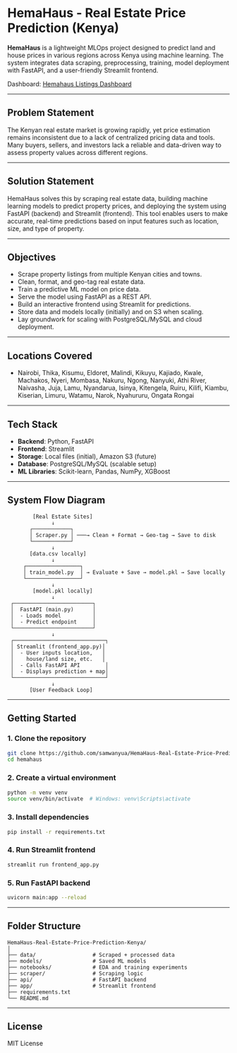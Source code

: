 # HemaHaus - Real Estate Price Prediction (Kenya)

**HemaHaus** is a lightweight MLOps project designed to predict land and house prices in various regions across Kenya using machine learning. The system integrates data scraping, preprocessing, training, model deployment with FastAPI, and a user-friendly Streamlit frontend.

Dashboard: [Hemahaus Listings Dashboard]('https://hemahause-real-estate-listings-dashboard.streamlit.app/')

---

## Problem Statement

The Kenyan real estate market is growing rapidly, yet price estimation remains inconsistent due to a lack of centralized pricing data and tools. Many buyers, sellers, and investors lack a reliable and data-driven way to assess property values across different regions.

---

## Solution Statement

HemaHaus solves this by scraping real estate data, building machine learning models to predict property prices, and deploying the system using FastAPI (backend) and Streamlit (frontend). This tool enables users to make accurate, real-time predictions based on input features such as location, size, and type of property.

---

## Objectives

- Scrape property listings from multiple Kenyan cities and towns.
- Clean, format, and geo-tag real estate data.
- Train a predictive ML model on price data.
- Serve the model using FastAPI as a REST API.
- Build an interactive frontend using Streamlit for predictions.
- Store data and models locally (initially) and on S3 when scaling.
- Lay groundwork for scaling with PostgreSQL/MySQL and cloud deployment.

---

## Locations Covered

- Nairobi, Thika, Kisumu, Eldoret, Malindi, Kikuyu, Kajiado, Kwale, Machakos, Nyeri, Mombasa, Nakuru, Ngong, Nanyuki, Athi River, Naivasha, Juja, Lamu, Nyandarua, Isinya, Kitengela, Ruiru, Kilifi, Kiambu, Kiserian, Limuru, Watamu, Narok, Nyahururu, Ongata Rongai

---

## Tech Stack

- **Backend**: Python, FastAPI
- **Frontend**: Streamlit
- **Storage**: Local files (initial), Amazon S3 (future)
- **Database**: PostgreSQL/MySQL (scalable setup)
- **ML Libraries**: Scikit-learn, Pandas, NumPy, XGBoost

---

## System Flow Diagram

```text
        [Real Estate Sites]
              ↓
       ┌────────────┐
       │ Scraper.py │ ───→ Clean + Format → Geo-tag → Save to disk
       └────────────┘
              ↓
       [data.csv locally]
              ↓
     ┌─────────────────┐
     │ train_model.py  │ → Evaluate + Save → model.pkl → Save locally
     └─────────────────┘
              ↓
        [model.pkl locally]
              ↓
 ┌─────────────────────────┐
 │  FastAPI (main.py)      │
 │  - Loads model          │
 │  - Predict endpoint     │
 └─────────────────────────┘
              ↓
 ┌─────────────────────────────┐
 │ Streamlit (frontend_app.py)│
 │  - User inputs location,   │
 │    house/land size, etc.   │
 │  - Calls FastAPI API        │
 │  - Displays prediction + map│
 └─────────────────────────────┘
              ↓
       [User Feedback Loop]
```

---

## Getting Started

### 1. Clone the repository
```bash
git clone https://github.com/samwanyua/HemaHaus-Real-Estate-Price-Prediction-Kenya.git
cd hemahaus
```

### 2. Create a virtual environment
```bash
python -m venv venv
source venv/bin/activate  # Windows: venv\Scripts\activate
```

### 3. Install dependencies
```bash
pip install -r requirements.txt
```

### 4. Run Streamlit frontend
```bash
streamlit run frontend_app.py
```

### 5. Run FastAPI backend
```bash
uvicorn main:app --reload
```

---

##  Folder Structure

```
HemaHaus-Real-Estate-Price-Prediction-Kenya/
│
├── data/                  # Scraped + processed data
├── models/                # Saved ML models
├── notebooks/             # EDA and training experiments
├── scraper/               # Scraping logic
├── api/                   # FastAPI backend
├── app/                   # Streamlit frontend
├── requirements.txt
└── README.md
```

---

##  License

MIT License